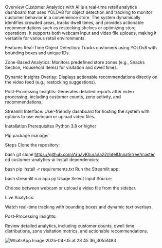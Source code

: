 Overview
Customer Analytics with AI is a real-time retail analytics dashboard that uses YOLOv8 for object detection and tracking to monitor customer behavior in a convenience store. The system dynamically identifies crowded areas, tracks dwell times, and provides actionable recommendations such as restocking shelves or optimizing store operations. It supports both webcam input and video file uploads, making it versatile for various retail environments.

Features
Real-Time Object Detection: Tracks customers using YOLOv8 with bounding boxes and unique IDs.

Zone-Based Analytics: Monitors predefined store zones (e.g., Snacks Section, Household Items) for visitation and dwell times.

Dynamic Insights Overlay: Displays actionable recommendations directly on the video feed (e.g., restocking suggestions).

Post-Processing Insights: Generates detailed reports after video processing, including customer counts, zone activity, and recommendations.

Streamlit Interface: User-friendly dashboard for hosting the system with options to use webcam or upload video files.

Installation
Prerequisites
Python 3.8 or higher

Pip package manager

Steps
Clone the repository:

bash
git clone https://github.com/ArnavKhurana22/IntelUnnati/tree/master
cd customer-analytics-ai
Install dependencies:

bash
pip install -r requirements.txt
Run the Streamlit app:

bash
streamlit run app.py
Usage
Select Input Source:

Choose between webcam or upload a video file from the sidebar.

Live Analytics:

Watch real-time tracking with bounding boxes and dynamic text overlays.

Post-Processing Insights:

Review detailed analytics, including customer counts, dwell time distributions, zone visitation metrics, and actionable recommendations.

![WhatsApp Image 2025-04-05 at 23 45 36_3055f483](https://github.com/user-attachments/assets/08721430-2dad-416e-96fa-8155ad6eb841)

